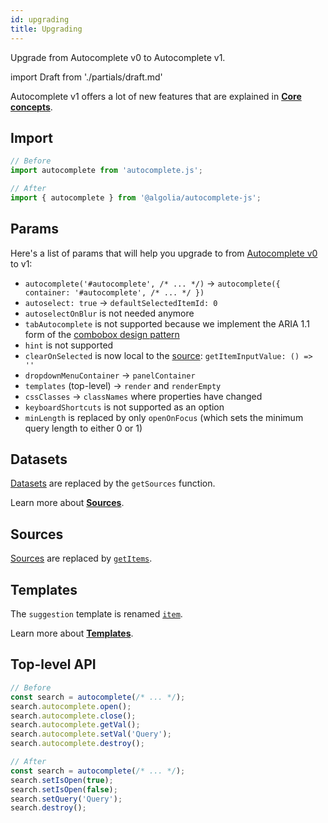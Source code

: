 ```yaml
---
id: upgrading
title: Upgrading
---
```


Upgrade from Autocomplete v0 to Autocomplete v1.

import Draft from './partials/draft.md'

<Draft />

Autocomplete v1 offers a lot of new features that are explained in [**Core concepts**](basic-options).

## Import

```js
// Before
import autocomplete from 'autocomplete.js';

// After
import { autocomplete } from '@algolia/autocomplete-js';
```

## Params

Here's a list of params that will help you upgrade to from [Autocomplete v0](https://github.com/algolia/autocomplete.js/blob/45fa32d008620cf52bf4a90530be338543dfba7f/README.md#global-options) to v1:

- `autocomplete('#autocomplete', /* ... */)` → `autocomplete({ container: '#autocomplete', /* ... */ })`
- `autoselect: true` → `defaultSelectedItemId: 0`
- `autoselectOnBlur` is not needed anymore
- `tabAutocomplete` is not supported because we implement the ARIA 1.1 form of the [combobox design pattern](https://www.w3.org/TR/wai-aria-practices/#combobox)
- `hint` is not supported
- `clearOnSelected` is now local to the [source](sources): `getItemInputValue: () => ''`
- `dropdownMenuContainer` → `panelContainer`
- `templates` (top-level) → `render` and `renderEmpty`
- `cssClasses` → `classNames` where properties have changed
- `keyboardShortcuts` is not supported as an option
- `minLength` is replaced by only `openOnFocus` (which sets the minimum query length to either 0 or 1)

## Datasets

[Datasets](https://github.com/algolia/autocomplete.js/blob/45fa32d008620cf52bf4a90530be338543dfba7f/README.md#datasets) are replaced by the `getSources` function.

Learn more about [**Sources**](sources).

## Sources

[Sources](https://github.com/algolia/autocomplete.js/blob/45fa32d008620cf52bf4a90530be338543dfba7f/README.md#sources) are replaced by [`getItems`](sources#getitems).

## Templates

The `suggestion` template is renamed [`item`](templates#item).

Learn more about [**Templates**](templates).

## Top-level API

```js
// Before
const search = autocomplete(/* ... */);
search.autocomplete.open();
search.autocomplete.close();
search.autocomplete.getVal();
search.autocomplete.setVal('Query');
search.autocomplete.destroy();

// After
const search = autocomplete(/* ... */);
search.setIsOpen(true);
search.setIsOpen(false);
search.setQuery('Query');
search.destroy();
```
